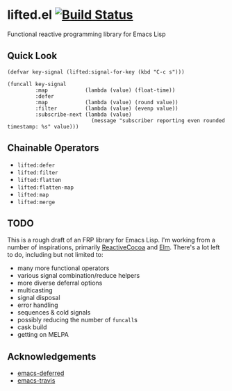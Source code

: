 # lifted.el [![Build Status](https://travis-ci.org/inlinestyle/lifted.el.svg?branch=master)](https://travis-ci.org/inlinestyle/lifted.el)
Functional reactive programming library for Emacs Lisp

## Quick Look
```elisp
(defvar key-signal (lifted:signal-for-key (kbd "C-c s")))

(funcall key-signal
         :map            (lambda (value) (float-time))
         :defer
         :map            (lambda (value) (round value))
         :filter         (lambda (value) (evenp value))
         :subscribe-next (lambda (value)
                           (message "subscriber reporting even rounded timestamp: %s" value)))
```

## Chainable Operators
 - `lifted:defer`
 - `lifted:filter`
 - `lifted:flatten`
 - `lifted:flatten-map`
 - `lifted:map`
 - `lifted:merge`

## TODO
This is a rough draft of an FRP library for Emacs Lisp. I'm working from a number of inspirations, primarily [ReactiveCocoa](http://reactivecocoa.io) and [Elm](http://elm-lang.org). There's a lot left to do, including but not limited to:
 - many more functional operators
 - various signal combination/reduce helpers
 - more diverse deferral options
 - multicasting
 - signal disposal
 - error handling
 - sequences & cold signals
 - possibly reducing the number of `funcall`s
 - cask build
 - getting on MELPA

## Acknowledgements
 - [emacs-deferred](https://github.com/kiwanami/emacs-deferred)
 - [emacs-travis](https://github.com/rolandwalker/emacs-travis)

